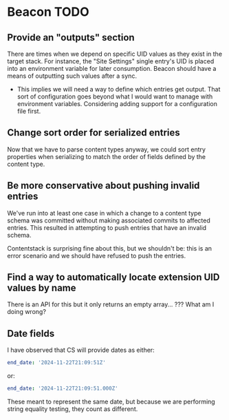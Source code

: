 # Beacon TODO

## Provide an "outputs" section

There are times when we depend on specific UID values as they exist in the
target stack. For instance, the "Site Settings" single entry's UID is placed
into an environment variable for later consumption. Beacon should have a means
of outputting such values after a sync.

- This implies we will need a way to define which entries get output. That sort
  of configuration goes beyond what I would want to manage with environment
  variables. Considering adding support for a configuration file first.

## Change sort order for serialized entries

Now that we have to parse content types anyway, we could sort entry properties
when serializing to match the order of fields defined by the content type.

## Be more conservative about pushing invalid entries

We've run into at least one case in which a change to a content type schema
was committed without making associated commits to affected entries. This
resulted in attempting to push entries that have an invalid schema.

Contentstack is surprising fine about this, but we shouldn't be: this is an
error scenario and we should have refused to push the entries.

## Find a way to automatically locate extension UID values by name

There is an API for this but it only returns an empty array... ??? What am I
doing wrong?

## Date fields

I have observed that CS will provide dates as either:

```yaml
end_date: '2024-11-22T21:09:51Z'
```

or:

```yaml
end_date: '2024-11-22T21:09:51.000Z'
```

These meant to represent the same date, but because we are performing string
equality testing, they count as different.
